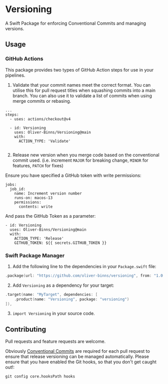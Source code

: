 # Versioning

A Swift Package for enforcing Conventional Commits and managing versions.

## Usage

### GitHub Actions

This package provides two types of GitHub Action steps for use in your pipelines.

1. Validate that your commit names meet the correct format. 
You can utilise this for pull request titles when squashing commits into a main branch.
You can also use it to validate a list of commits when using merge commits or rebasing.

```
...
steps:
  - uses: actions/checkout@v4
  
  - id: Versioning
    uses: Oliver-Binns/Versioning@main
    with:
      ACTION_TYPE: 'Validate'
        
```

2. Release new version when you merge code based on the conventional commit used.
(i.e. increment `MAJOR` for breaking change, `MINOR` for features, `PATCH` for fixes)

Ensure you have specified a GitHub token with write permissions:

```
jobs:
  job_id:
    name: Increment version number
    runs-on: macos-13
    permissions:
      contents: write
```

And pass the GitHub Token as a parameter:

```
- id: Versioning
  uses: Oliver-Binns/Versioning@main
  with:
    ACTION_TYPE: 'Release'
    GITHUB_TOKEN: ${{ secrets.GITHUB_TOKEN }}
```

### Swift Package Manager

1. Add the following line to the dependencies in your `Package.swift` file:

```swift
.package(url: "https://github.com/oliver-binns/versioning", from: "1.0.0"),
```

2. Add `Versioning` as a dependency for your target:

```swift
.target(name: "MyTarget", dependencies: [
    .product(name: "Versioning", package: "versioning")
]),
```

3. `import Versioning` in your source code.

## Contributing

Pull requests and feature requests are welcome.

Obviously [Conventional Commits](https://www.conventionalcommits.org/en/v1.0.0/) are required for each pull request to ensure that release versioning can be managed automatically.
Please ensure that you have enabled the Git hooks, so that you don't get caught out!:
```
git config core.hooksPath hooks
```
